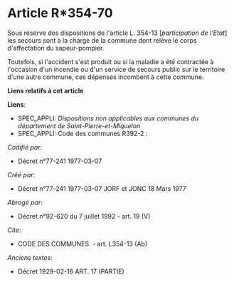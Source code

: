 # Article R*354-70

Sous réserve des dispositions de l'article L. 354-13 [*participation de l'Etat*] les secours sont à la charge de la commune
dont relève le corps d'affectation du sapeur-pompier.

Toutefois, si l'accident s'est produit ou si la maladie a été contractée à l'occasion d'un incendie ou d'un service de
secours public sur le territoire d'une autre commune, ces dépenses incombent à cette commune.

**Liens relatifs à cet article**

**Liens**:

  - SPEC_APPLI: *Dispositions non applicables aux communes du département de Saint-Pierre-et-Miquelon*
  - SPEC_APPLI: Code des communes R392-2 :

_Codifié par_:

  - Décret n°77-241 1977-03-07

_Créé par_:

  - Décret n°77-241 1977-03-07 JORF et JONC 18 Mars 1977

_Abrogé par_:

  - Décret n°92-620 du 7 juillet 1992 - art. 19 (V)

_Cite_:

  - CODE DES COMMUNES. - art. L354-13 (Ab)

_Anciens textes_:

  - Décret  1929-02-16 ART. 17 (PARTIE)
